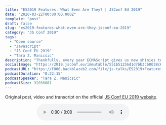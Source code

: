 ```yaml
---
title: "ES2019 Features: What Even Are They? | JSConf EU 2019"
date: "2020-03-22T00:00:00.000Z"
template: "post"
draft: false
slug: "es2019-features-what-even-are-they-jsconf-eu-2019"
category: "JS Conf 2019"
tags:
  - "Open source"
  - "Javascript"
  - "JS Conf EU 2019"
  - "Tara Z. Manicsic"
description: "Thankfully, every year ECMAScript gives us new shinies to advance how we code JavaScript. I’ve found myself digging into features & proposals ever since my curiosity of ES2017’s SharedArrayBuffer took me down a fascinating rabbit hole. Let’s delve into some of the features & proposals we get to look forward to in 2019."
socialImage: "https://2019.jsconf.eu/immutable/551b51256d1d7bb3cb0038c6bf68138cf2e8566f/images/cms/tara-z-manicsic-7c5d860c-1000-square.jpg"
podcastURL: "https://f000.backblazeb2.com/file/js-talks/ES2019+Features+What+Even+Are+They+by+Tara+Z.+Manicsic+JSConf+EU+2019.mp3"
podcastDuration: "0:22:15"
podcastSpeaker: "Tara Z. Manicsic"
podcastSize: 32036081
---
```


Original post, video and transcript on the official [JS Conf EU 2019 website](https://2019.jsconf.eutara-z-manicsic/es2019-features-what-even-are-they.html).

<!-- End of podcast preview -->

<div style="text-align: center">
	<audio controls="controls">
		<source type="audio/mp3" src="https://f000.backblazeb2.com/file/js-talks/ES2019+Features+What+Even+Are+They+by+Tara+Z.+Manicsic+JSConf+EU+2019.mp3"></source>
		<p>Your browser does not support the audio element.</p>
	</audio>
</div>